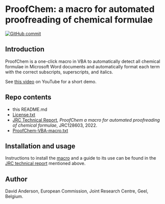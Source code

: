 
# ProofChem: a macro for automated proofreading of chemical formulae


[![GitHub commit](https://img.shields.io/github/last-commit/ec-jrc/COVID-19)](https://github.com/ec-jrc/COVID-19/commits/master)

## Introduction
ProofChem is a one-click macro in VBA to automatically detect all chemical formulae in Microsoft Word documents and automatically format each term with the correct subscripts, superscripts, and italics. 

See [this video](https://youtu.be/r5G0IRT8YlU) on YouTube for a short demo.

## Repo contents

- this README.md
- [License.txt](https://github.com/ec-jrc/jrc-proofreading/blob/main/Licence.txt)
- [JRC Technical Report](https://github.com/ec-jrc/jrc-proofreading/blob/main/JRC128603%20ProofChem.pdf), *ProofChem a macro for automated proofreading of chemical formulae*, JRC128603, 2022.
- [ProofChem-VBA-macro.txt](https://github.com/ec-jrc/jrc-proofreading/blob/main/ProofChem-VBA-macro.txt)

## Installation and usage

Instructions to install the [macro](https://github.com/ec-jrc/jrc-proofreading/blob/main/ProofChem-VBA-macro.txt) and a guide to its use can be found in the [JRC technical report](https://github.com/ec-jrc/jrc-proofreading/blob/main/JRC128603%20ProofChem.pdf) mentioned above.

## Author

David Anderson, European Commission, Joint Research Centre, Geel, Belgium.
